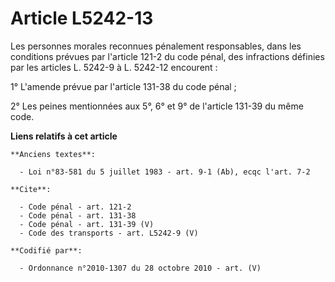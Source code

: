 # Article L5242-13

Les personnes morales reconnues pénalement responsables, dans les conditions prévues par l'article 121-2 du code pénal, des
infractions définies par les articles L. 5242-9 à L. 5242-12 encourent : 

1° L'amende prévue par l'article 131-38 du code pénal ; 

2° Les peines mentionnées aux 5°, 6° et 9° de l'article 131-39 du même code.

**Liens relatifs à cet article**

	**Anciens textes**:

	  - Loi n°83-581 du 5 juillet 1983 - art. 9-1 (Ab), ecqc l'art. 7-2

	**Cite**:

	  - Code pénal - art. 121-2
	  - Code pénal - art. 131-38
	  - Code pénal - art. 131-39 (V)
	  - Code des transports - art. L5242-9 (V)

	**Codifié par**:

	  - Ordonnance n°2010-1307 du 28 octobre 2010 - art. (V)
